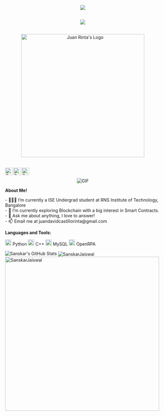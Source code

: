 <p align="center">
 <br><br>
 <img src="https://readme-typing-svg.herokuapp.com/?lines=Hey,+I'm+Juan+Rinta!!&center=true&width=360&height=30"><br>
</p>
<p align="center">
 <br>
 <img src="https://readme-typing-svg.herokuapp.com/?lines=Welcome+to+my+Github+Profile!!&center=true&width=360&height=30">
 <br><br>
</p>
<div align="center">
  <img align="center" alt="Juan Rinta's Logo" width="400px" src="https://i.imgur.com/YS3w9Vu.jpg" />
</div>

<br/>
<br/>

<a href="https://www.linkedin.com/in/juancastillor/">
  <img align="left" alt="Sanskar's LinkedIn" width="24px" src="https://img.icons8.com/nolan/96/linkedin.png" />
</a>
<a href="https://www.instagram.com/j.sanskarr/">
  <img align="left" alt="Sanskar's Instagram" width="24px" src="https://img.icons8.com/nolan/96/instagram-new.png" />
</a>
<a href="https://twitter.com/TitanWithKagune">
  <img align="left" alt="Sanskar's Twitter" width="24px" src="https://img.icons8.com/nolan/96/twitter.png" />
</a>

<br/>
<br/>
<div align="center">
  <img align="center" alt="GIF" src="https://media.giphy.com/media/LmNwrBhejkK9EFP504/giphy.gif" />
</div>

**About Me!**

<p align="left">
- 👨🏽‍💻 I’m currently a ISE Undergrad student at RNS Institute of Technology, Bangalore <br>
- 🌱 I’m currently exploring Blockchain with a big interest in Smart Contracts. <br>
- 💬 Ask me about anything, I love to answer!<br>
- 📫 Email me at juandavidcastillorinta@gmail.com<br>
</p>




**Languages and Tools:**  


<code><img height="20" src="https://img.icons8.com/nolan/96/python.png"></code> Python
<code><img height="20" src="https://img.icons8.com/nolan/96/c-plus-plus.png"></code> C++
<code><img height="20" src="https://img.icons8.com/nolan/96/sql.png"></code> MySQL
<code><img height="20" src="https://icons8.com/icon/oyBImhglcbk7/rpa"></code> OpenRPA

<img src="https://github-readme-stats.vercel.app/api?username=juanrinta&show_icons=true&hide_border=true&count_private=true&theme=shades-of-purple&icon_color=fad000" alt="Sanskar's GitHub Stats">
<img align="center" src="https://github-readme-streak-stats.herokuapp.com/?user=juanrinta&count_private=true&theme=radical" alt="SanskarJaiswal" />
<img align="center" width=500 src="https://github-readme-stats.vercel.app/api/top-langs/?username=juanrinta&count_private=true&theme=radical" alt="SanskarJaiswal" />